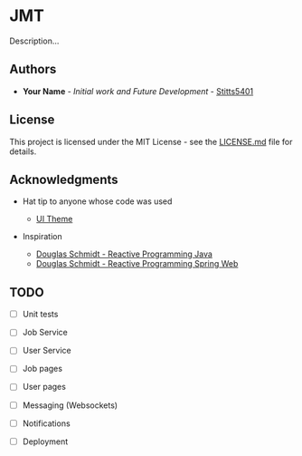 # JMT

  Description...

## Authors

- **Your Name** - *Initial work and Future Development* - [Stitts5401](https://github.com/Stitts5401)

## License

This project is licensed under the MIT License - see the [LICENSE.md](LICENSE.md) file for details.

## Acknowledgments

- Hat tip to anyone whose code was used
  - [UI Theme](https://themes.getbootstrap.com/product/booking-multipurpose-booking-and-directory-theme/)
    
- Inspiration
  - [Douglas Schmidt - Reactive Programming Java](https://www.youtube.com/playlist?list=PLZ9NgFYEMxp6WomQBCUPnDML29LDjYNCj)
  - [Douglas Schmidt - Reactive Programming Spring Web](https://www.youtube.com/playlist?list=PLZ9NgFYEMxp5ro_KeGti_H8rudfivYK0c)
  

## TODO

- [ ] Unit tests
- [ ] Job Service
- [ ] User Service
- [ ] Job pages
- [ ] User pages
- [ ] Messaging (Websockets)
- [ ] Notifications
- [ ] Deployment
      
